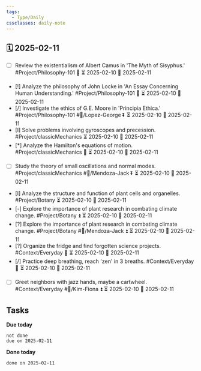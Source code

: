 ```yaml
---
tags:
  - Type/Daily
cssclasses: daily-note
---
```


## 🗓️ 2025-02-11

- [ ] Review the existentialism of Albert Camus in 'The Myth of Sisyphus.' #Project/Philosophy-101 🔼 ⏳ 2025-02-10 📅 2025-02-11
- [!] Analyze the philosophy of John Locke in 'An Essay Concerning Human Understanding.' #Project/Philosophy-101 🔽 ⏳ 2025-02-10 📅 2025-02-11
- [/] Investigate the ethics of G.E. Moore in 'Principia Ethica.' #Project/Philosophy-101 #👤/Lopez-George ⏬ ⏳ 2025-02-10 📅 2025-02-11
- [I] Solve problems involving gyroscopes and precession. #Project/classicMechanics ⏳ 2025-02-10 📅 2025-02-11
- [*] Analyze the Hamilton's equations of motion. #Project/classicMechanics 🔽 ⏳ 2025-02-10 📅 2025-02-11
- [ ] Study the theory of small oscillations and normal modes. #Project/classicMechanics #👤/Mendoza-Jack ⏬ ⏳ 2025-02-10 📅 2025-02-11
- [I] Analyze the structure and function of plant cells and organelles. #Project/Botany ⏳ 2025-02-10 📅 2025-02-11
- [-] Explore the importance of plant research in combating climate change. #Project/Botany ⏫ ⏳ 2025-02-10 📅 2025-02-11
- [?] Explore the importance of plant research in combating climate change. #Project/Botany #👤/Mendoza-Jack ⏫ ⏳ 2025-02-10 📅 2025-02-11
- [?] Organize the fridge and find forgotten science projects. #Context/Everyday 🔺 ⏳ 2025-02-10 📅 2025-02-11
- [/] Practice deep breathing, reach 'zen' in 3 breaths. #Context/Everyday 🔼 ⏳ 2025-02-10 📅 2025-02-11
- [ ] Greet neighbors with jazz hands, maybe a cartwheel. #Context/Everyday #👤/Kim-Fiona ⏫ ⏳ 2025-02-10 📅 2025-02-11

## Tasks

**Due today**

```tasks
not done
due on 2025-02-11
```

**Done today**

```tasks
done on 2025-02-11
```
            